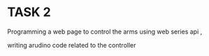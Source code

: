 
# TASK 2
Programming a web page to control the arms using web series api ,


writing arudino code related to the controller 
